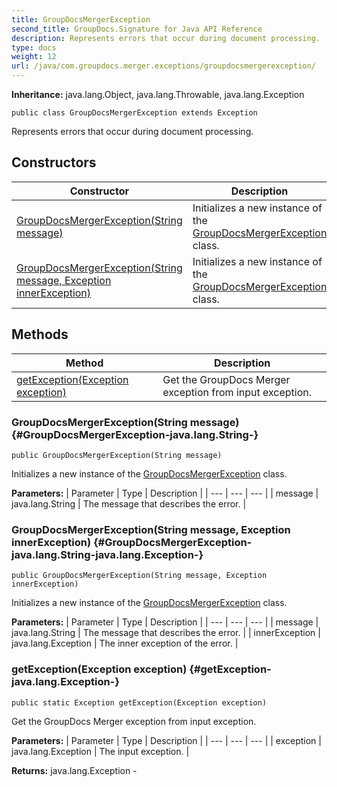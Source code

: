 ```yaml
---
title: GroupDocsMergerException
second_title: GroupDocs.Signature for Java API Reference
description: Represents errors that occur during document processing.
type: docs
weight: 12
url: /java/com.groupdocs.merger.exceptions/groupdocsmergerexception/
---
```

**Inheritance:**
java.lang.Object, java.lang.Throwable, java.lang.Exception
```
public class GroupDocsMergerException extends Exception
```

Represents errors that occur during document processing.
## Constructors

| Constructor | Description |
| --- | --- |
| [GroupDocsMergerException(String message)](#GroupDocsMergerException-java.lang.String-) | Initializes a new instance of the [GroupDocsMergerException](../../com.groupdocs.merger.exceptions/groupdocsmergerexception) class. |
| [GroupDocsMergerException(String message, Exception innerException)](#GroupDocsMergerException-java.lang.String-java.lang.Exception-) | Initializes a new instance of the [GroupDocsMergerException](../../com.groupdocs.merger.exceptions/groupdocsmergerexception) class. |
## Methods

| Method | Description |
| --- | --- |
| [getException(Exception exception)](#getException-java.lang.Exception-) | Get the GroupDocs Merger exception from input exception. |
### GroupDocsMergerException(String message) {#GroupDocsMergerException-java.lang.String-}
```
public GroupDocsMergerException(String message)
```


Initializes a new instance of the [GroupDocsMergerException](../../com.groupdocs.merger.exceptions/groupdocsmergerexception) class.

**Parameters:**
| Parameter | Type | Description |
| --- | --- | --- |
| message | java.lang.String | The message that describes the error.    |

### GroupDocsMergerException(String message, Exception innerException) {#GroupDocsMergerException-java.lang.String-java.lang.Exception-}
```
public GroupDocsMergerException(String message, Exception innerException)
```


Initializes a new instance of the [GroupDocsMergerException](../../com.groupdocs.merger.exceptions/groupdocsmergerexception) class.

**Parameters:**
| Parameter | Type | Description |
| --- | --- | --- |
| message | java.lang.String | The message that describes the error. |
| innerException | java.lang.Exception | The inner exception of the error.    |

### getException(Exception exception) {#getException-java.lang.Exception-}
```
public static Exception getException(Exception exception)
```


Get the GroupDocs Merger exception from input exception.

**Parameters:**
| Parameter | Type | Description |
| --- | --- | --- |
| exception | java.lang.Exception | The input exception. |

**Returns:**
java.lang.Exception - 
